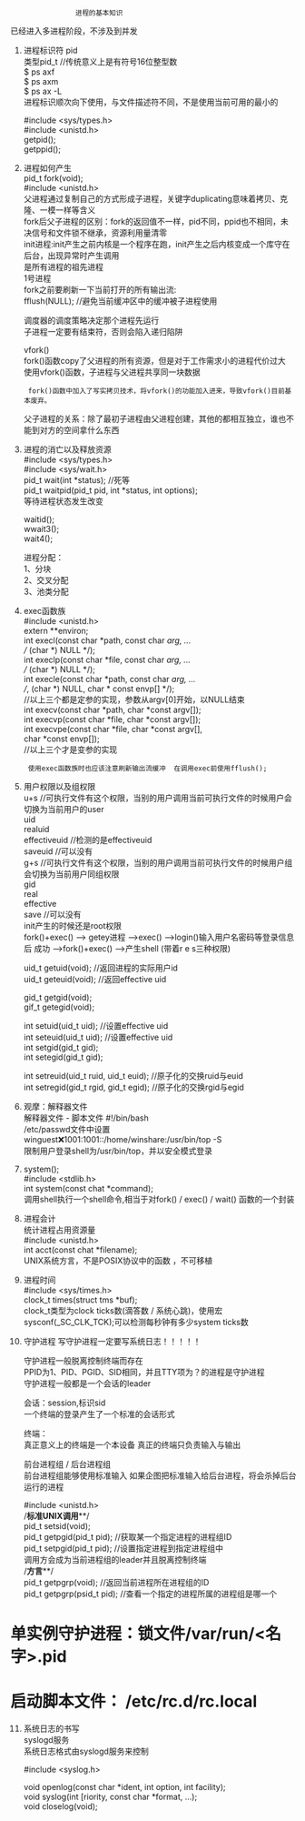 					进程的基本知识  
已经进入多进程阶段，不涉及到并发  
  
1. 进程标识符 pid  
	类型pid_t	//传统意义上是有符号16位整型数  
	$ ps axf  
	$ ps axm  
	$ ps ax -L  
	进程标识顺次向下使用，与文件描述符不同，不是使用当前可用的最小的  
  
	#include <sys/types.h>  
	#include <unistd.h>  
		getpid();  
		getppid();  
  
2. 进程如何产生  
	pid_t fork(void);  
		#include <unistd.h>  
	父进程通过复制自己的方式形成子进程，关键字duplicating意味着拷贝、克隆、一模一样等含义  
	fork后父子进程的区别：fork的返回值不一样，pid不同，ppid也不相同，未决信号和文件锁不继承，资源利用量清零  
	init进程:init产生之前内核是一个程序在跑，init产生之后内核变成一个库守在后台，出现异常时产生调用  
				是所有进程的祖先进程  
			1号进程  
	fork之前要刷新一下当前打开的所有输出流:  
		fflush(NULL);	//避免当前缓冲区中的缓冲被子进程使用  
  
	调度器的调度策略决定那个进程先运行  
	子进程一定要有结束符，否则会陷入递归陷阱  
	  
	vfork()  
		fork()函数copy了父进程的所有资源，但是对于工作需求小的进程代价过大  
		使用vfork()函数，子进程与父进程共享同一块数据  
  
		fork()函数中加入了写实拷贝技术，将vfork()的功能加入进来，导致vfork()目前基本废弃。  
  
	父子进程的关系：除了最初子进程由父进程创建，其他的都相互独立，谁也不能到对方的空间拿什么东西  
  
3. 进程的消亡以及释放资源  
	#include <sys/types.h>  
	#include <sys/wait.h>  
	pid_t wait(int *status);	//死等  
	pid_t waitpid(pid_t pid, int *status, int options);	  
		等待进程状态发生改变  
  
	waitid();  
	wwait3();  
	wait4();  
  
	进程分配：  
		1、分块  
		2、交叉分配  
		3、池类分配  
  
  
4. exec函数族  
	#include <unistd.h>  
	extern **environ;  
		int execl(const char *path, const char *arg, ...  
					   /* (char  *) NULL */);  
		int execlp(const char *file, const char *arg, ...  
					   /* (char  *) NULL */);  
		int execle(const char *path, const char *arg, ...  
					   /*, (char *) NULL, char * const envp[] */);  
		//以上三个都是定参的实现，参数从argv[0]开始，以NULL结束  
		int execv(const char *path, char *const argv[]);  
		int execvp(const char *file, char *const argv[]);  
		int execvpe(const char *file, char *const argv[],  
				   char *const envp[]);  
		//以上三个才是变参的实现  
  
		使用exec函数族时也应该注意刷新输出流缓冲	在调用exec前使用fflush();  
  
5. 用户权限以及组权限  
	u+s	//可执行文件有这个权限，当别的用户调用当前可执行文件的时候用户会切换为当前用户的user  
		uid  
			realuid  
			effectiveuid	//检测的是effectiveuid  
			saveuid	//可以没有  
	g+s	//可执行文件有这个权限，当别的用户调用当前可执行文件的时候用户组会切换为当前用户同组权限  
		gid  
			real  
			effective  
			save	//可以没有  
	init产生的时候还是root权限  
		fork()+exec() --> getey进程 -->exec() -->login()输入用户名密码等登录信息后 成功 -->fork()+exec() -->产生shell (带着r e s三种权限)  
	  
	uid_t getuid(void);	//返回进程的实际用户id  
	uid_t geteuid(void); //返回effective uid  
  
	gid_t getgid(void);  
	gif_t getegid(void);  
  
	int setuid(uid_t uid);	//设置effective uid  
	int seteuid(uid_t uid);	//设置effective uid  
	int setgid(gid_t gid);  
	int setegid(gid_t gid);  
  
	int setreuid(uid_t ruid, uid_t euid);	//原子化的交换ruid与euid  
	int setregid(gid_t rgid, gid_t egid);	//原子化的交换rgid与egid  
  
6. 观摩：解释器文件  
	解释器文件 - 脚本文件 #!/bin/bash  
	/etc/passwd文件中设置winguest:x:1001:1001::/home/winshare:/usr/bin/top -S  
	限制用户登录shell为/usr/bin/top，并以安全模式登录  
  
  
7. system();  
	#include <stdlib.h>  
	int system(const chat *command);  
	调用shell执行一个shell命令,相当于对fork() / exec() / wait() 函数的一个封装  
  
8. 进程会计  
	统计进程占用资源量  
	#include <unistd.h>  
	int acct(const chat *filename);  
	UNIX系统方言，不是POSIX协议中的函数	，不可移植  
  
9. 进程时间  
	#include <sys/times.h>  
	clock_t times(struct tms *buf);  
	clock_t类型为clock ticks数(滴答数 / 系统心跳)，使用宏  
		sysconf(_SC_CLK_TCK);可以检测每秒钟有多少system ticks数  
  
10. 守护进程	写守护进程一定要写系统日志！！！！！  
  
	守护进程一般脱离控制终端而存在  
	PPID为1、PID、PGID、SID相同，并且TTY项为？的进程是守护进程  
	守护进程一般都是一个会话的leader  
  
	会话：session,标识sid  
		一个终端的登录产生了一个标准的会话形式  
  
	终端：  
		真正意义上的终端是一个本设备	真正的终端只负责输入与输出  
  
	前台进程组 / 后台进程组  
		前台进程组能够使用标准输入	如果企图把标准输入给后台进程，将会杀掉后台运行的进程  
	  
	#include <unistd.h>  
	/**********标准UNIX调用************/  
	pid_t setsid(void);  
	pid_t getpgid(pid_t pid);	//获取某一个指定进程的进程组ID  
	pid_t setpgid(pid_t pid);	//设置指定进程到指定进程组中  
		调用方会成为当前进程组的leader并且脱离控制终端  
	/**********方言************/  
	pid_t getpgrp(void);	//返回当前进程所在进程组的ID  
	pid_t getpgrp(psid_t pid);	//查看一个指定的进程所属的进程组是哪一个  
  
#	单实例守护进程：锁文件/var/run/<名字>.pid    
#	启动脚本文件：	/etc/rc.d/rc.local  
  
  
  
11. 系统日志的书写  
	syslogd服务  
	系统日志格式由syslogd服务来控制  
  
	#include <syslog.h>  
  
	void openlog(const char *ident, int option, int facility);  
	void syslog(int [riority, const char *format, ...);  
	void closelog(void);  
